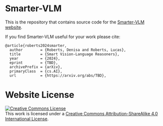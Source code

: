 # Smarter-VLM 

This is the repository that contains source code for the [Smarter-VLM website](https://smarter-vlm.github.io/smarter-vlm/).

If you find Smarter-VLM useful for your work please cite:
```
@article{roberts2024smarter,
  author        = {Roberts, Denisa and Roberts, Lucas},
  title         = {Smart Vision-Language Reasoners},
  year          = {2024},
  eprint        = {TBD},
  archivePrefix = {arXiv},
  primaryClass  = {cs.AI},
  url           = {https://arxiv.org/abs/TBD},
```

# Website License
<a rel="license" href="http://creativecommons.org/licenses/by-sa/4.0/"><img alt="Creative Commons License" style="border-width:0" src="https://i.creativecommons.org/l/by-sa/4.0/88x31.png" /></a><br />This work is licensed under a <a rel="license" href="http://creativecommons.org/licenses/by-sa/4.0/">Creative Commons Attribution-ShareAlike 4.0 International License</a>.
